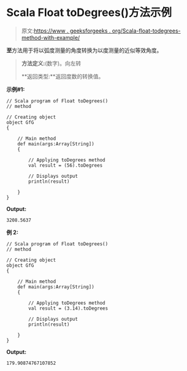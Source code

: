 # Scala Float toDegrees()方法示例

> 原文:[https://www . geeksforgeeks . org/Scala-float-todegrees-method-with-example/](https://www.geeksforgeeks.org/scala-float-todegrees-method-with-example/)

**至**方法用于将以弧度测量的角度转换为以度测量的近似等效角度。

> **方法定义:**(数字)。向左转
> 
> **返回类型:**返回度数的转换值。

**示例#1:**

```
// Scala program of Float toDegrees()
// method

// Creating object
object GfG
{ 

    // Main method
    def main(args:Array[String])
    {

        // Applying toDegrees method
        val result = (56).toDegrees

        // Displays output
        println(result)

    }
} 
```

**Output:**

```
3208.5637

```

**例 2:**

```
// Scala program of Float toDegrees()
// method

// Creating object
object GfG
{ 

    // Main method
    def main(args:Array[String])
    {

        // Applying toDegrees method
        val result = (3.14).toDegrees

        // Displays output
        println(result)

    }
} 
```

**Output:**

```
179.90874767107852

```